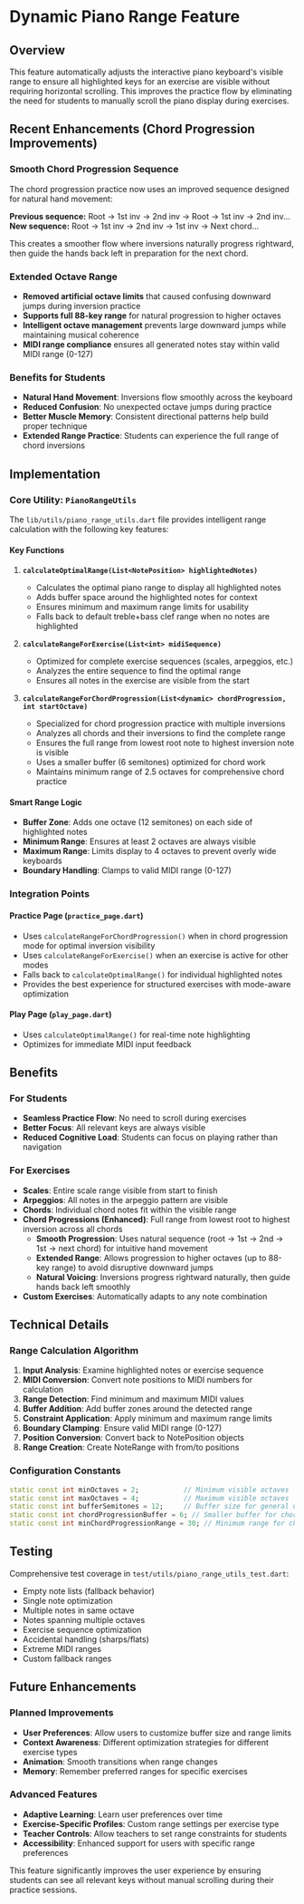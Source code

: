 # Dynamic Piano Range Feature

## Overview

This feature automatically adjusts the interactive piano keyboard's visible range to ensure all highlighted keys for an exercise are visible without requiring horizontal scrolling. This improves the practice flow by eliminating the need for students to manually scroll the piano display during exercises.

## Recent Enhancements (Chord Progression Improvements)

### Smooth Chord Progression Sequence

The chord progression practice now uses an improved sequence designed for natural hand movement:

**Previous sequence:** Root → 1st inv → 2nd inv → Root → 1st inv → 2nd inv...
**New sequence:** Root → 1st inv → 2nd inv → 1st inv → Next chord...

This creates a smoother flow where inversions naturally progress rightward, then guide the hands back left in preparation for the next chord.

### Extended Octave Range

- **Removed artificial octave limits** that caused confusing downward jumps during inversion practice
- **Supports full 88-key range** for natural progression to higher octaves
- **Intelligent octave management** prevents large downward jumps while maintaining musical coherence
- **MIDI range compliance** ensures all generated notes stay within valid MIDI range (0-127)

### Benefits for Students

- **Natural Hand Movement**: Inversions flow smoothly across the keyboard
- **Reduced Confusion**: No unexpected octave jumps during practice
- **Better Muscle Memory**: Consistent directional patterns help build proper technique
- **Extended Range Practice**: Students can experience the full range of chord inversions

## Implementation

### Core Utility: `PianoRangeUtils`

The `lib/utils/piano_range_utils.dart` file provides intelligent range calculation with the following key features:

#### Key Functions

1. **`calculateOptimalRange(List<NotePosition> highlightedNotes)`**
   - Calculates the optimal piano range to display all highlighted notes
   - Adds buffer space around the highlighted notes for context
   - Ensures minimum and maximum range limits for usability
   - Falls back to default treble+bass clef range when no notes are highlighted

2. **`calculateRangeForExercise(List<int> midiSequence)`**
   - Optimized for complete exercise sequences (scales, arpeggios, etc.)
   - Analyzes the entire sequence to find the optimal range
   - Ensures all notes in the exercise are visible from the start

3. **`calculateRangeForChordProgression(List<dynamic> chordProgression, int startOctave)`**
   - Specialized for chord progression practice with multiple inversions
   - Analyzes all chords and their inversions to find the complete range
   - Ensures the full range from lowest root note to highest inversion note is visible
   - Uses a smaller buffer (6 semitones) optimized for chord work
   - Maintains minimum range of 2.5 octaves for comprehensive chord practice

#### Smart Range Logic

- **Buffer Zone**: Adds one octave (12 semitones) on each side of highlighted notes
- **Minimum Range**: Ensures at least 2 octaves are always visible
- **Maximum Range**: Limits display to 4 octaves to prevent overly wide keyboards
- **Boundary Handling**: Clamps to valid MIDI range (0-127)

### Integration Points

#### Practice Page (`practice_page.dart`)

- Uses `calculateRangeForChordProgression()` when in chord progression mode for optimal inversion visibility
- Uses `calculateRangeForExercise()` when an exercise is active for other modes
- Falls back to `calculateOptimalRange()` for individual highlighted notes
- Provides the best experience for structured exercises with mode-aware optimization

#### Play Page (`play_page.dart`)

- Uses `calculateOptimalRange()` for real-time note highlighting
- Optimizes for immediate MIDI input feedback

## Benefits

### For Students

- **Seamless Practice Flow**: No need to scroll during exercises
- **Better Focus**: All relevant keys are always visible
- **Reduced Cognitive Load**: Students can focus on playing rather than navigation

### For Exercises

- **Scales**: Entire scale range visible from start to finish
- **Arpeggios**: All notes in the arpeggio pattern are visible
- **Chords**: Individual chord notes fit within the visible range
- **Chord Progressions (Enhanced)**: Full range from lowest root to highest inversion across all chords
  - **Smooth Progression**: Uses natural sequence (root → 1st → 2nd → 1st → next chord) for intuitive hand movement
  - **Extended Range**: Allows progression to higher octaves (up to 88-key range) to avoid disruptive downward jumps
  - **Natural Voicing**: Inversions progress rightward naturally, then guide hands back left smoothly
- **Custom Exercises**: Automatically adapts to any note combination

## Technical Details

### Range Calculation Algorithm

1. **Input Analysis**: Examine highlighted notes or exercise sequence
2. **MIDI Conversion**: Convert note positions to MIDI numbers for calculation
3. **Range Detection**: Find minimum and maximum MIDI values
4. **Buffer Addition**: Add buffer zones around the detected range
5. **Constraint Application**: Apply minimum and maximum range limits
6. **Boundary Clamping**: Ensure valid MIDI range (0-127)
7. **Position Conversion**: Convert back to NotePosition objects
8. **Range Creation**: Create NoteRange with from/to positions

### Configuration Constants

```dart
static const int minOctaves = 2;           // Minimum visible octaves
static const int maxOctaves = 4;           // Maximum visible octaves  
static const int bufferSemitones = 12;     // Buffer size for general use (1 octave)
static const int chordProgressionBuffer = 6; // Smaller buffer for chord progressions
static const int minChordProgressionRange = 30; // Minimum range for chord work (2.5 octaves)
```

## Testing

Comprehensive test coverage in `test/utils/piano_range_utils_test.dart`:

- Empty note lists (fallback behavior)
- Single note optimization  
- Multiple notes in same octave
- Notes spanning multiple octaves
- Exercise sequence optimization
- Accidental handling (sharps/flats)
- Extreme MIDI ranges
- Custom fallback ranges

## Future Enhancements

### Planned Improvements

- **User Preferences**: Allow users to customize buffer size and range limits
- **Context Awareness**: Different optimization strategies for different exercise types
- **Animation**: Smooth transitions when range changes
- **Memory**: Remember preferred ranges for specific exercises

### Advanced Features

- **Adaptive Learning**: Learn user preferences over time
- **Exercise-Specific Profiles**: Custom range settings per exercise type
- **Teacher Controls**: Allow teachers to set range constraints for students
- **Accessibility**: Enhanced support for users with specific range preferences

This feature significantly improves the user experience by ensuring students can see all relevant keys without manual scrolling during their practice sessions.
